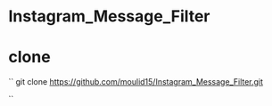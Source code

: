 # Instagram_Message_Filter

# clone
``
git clone https://github.com/moulid15/Instagram_Message_Filter.git

``



